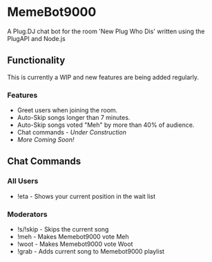 # MemeBot9000

A Plug.DJ chat bot for the room 'New Plug Who Dis' written using the PlugAPI and Node.js

## Functionality

This is currently a WIP and new features are being added regularly.

### Features

* Greet users when joining the room.
* Auto-Skip songs longer than 7 minutes.
* Auto-Skip songs voted "Meh" by more than 40% of audience.
* Chat commands - *Under Construction*
* *More Coming Soon!*

## Chat Commands

### All Users

* !eta - Shows your current position in the wait list

### Moderators

* !s/!skip - Skips the current song
* !meh - Makes Memebot9000 vote Meh
* !woot - Makes Memebot9000 vote Woot
* !grab - Adds current song to Memebot9000 playlist
